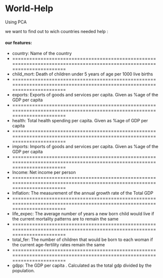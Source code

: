 # World-Help
Using PCA

we want to find out to wich countries needed help :
#### our features:

- country: 	Name of the country
- =========================================================================================================================
- child_mort: 	Death of children under 5 years of age per 1000 live births 
- =========================================================================================================================
- exports: 	Exports of goods and services per capita. Given as %age of the GDP per capita
- =========================================================================================================================
- health: 	Total health spending per capita. Given as %age of GDP per capita
- =========================================================================================================================
- imports: 	Imports of goods and services per capita. Given as %age of the GDP per capita
- =========================================================================================================================
- Income: 	Net income per person
- =========================================================================================================================
- Inflation: 	The measurement of the annual growth rate of the Total GDP
- =========================================================================================================================
- life_expec: 	The average number of years a new born child would live if the current mortality patterns are to remain the same
- =========================================================================================================================
- total_fer: 	The number of children that would be born to each woman if the current age-fertility rates remain the same
- =========================================================================================================================
- gdpp: 	The GDP per capita . Calculated as the total gdp divided by the population.


